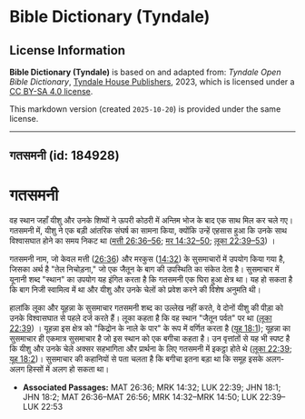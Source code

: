 # Bible Dictionary (Tyndale)

## License Information

**Bible Dictionary (Tyndale)** is based on and adapted from: _Tyndale Open Bible Dictionary_, [Tyndale House Publishers](https://tyndaleopenresources.com/), 2023, which is licensed under a [CC BY-SA 4.0 license](https://creativecommons.org/licenses/by-sa/4.0/legalcode.en).

This markdown version (created `2025-10-20`) is provided under the same license.



--------------------------------

## गतसमनी (id: 184928)

गतसमनी
======

वह स्थान जहाँ यीशु और उनके शिष्यों ने ऊपरी कोठरी में अन्तिम भोज के बाद एक साथ मिल कर चले गए। गतसमनी में, यीशु ने एक बड़ी आंतरिक संघर्ष का सामना किया, क्योंकि उन्हें एहसास हुआ कि उनके साथ विश्वासघात होने का समय निकट था ([मत्ती 26:36–56](https://ref.ly/Matt26:36-Matt26:56); [मर 14:32–50](https://ref.ly/Mark14:32-Mark14:50); [लूका 22:39–53](https://ref.ly/Luke22:39-Luke22:53)) ।

गतसमनी नाम, जो केवल मत्ती ([26:36](https://ref.ly/Matt26:36)) और मरकुस ([14:32](https://ref.ly/Mark14:32)) के सुसमाचारों में उपयोग किया गया है, जिसका अर्थ है "तेल निचोड़ना," जो एक जैतून के बाग की उपस्थिति का संकेत देता है। सुसमाचार में यूनानी शब्द "स्थान" का उपयोग यह इंगित करता है कि गतसमनी एक घिरा हुआ क्षेत्र था। यह हो सकता है कि बाग निजी स्वामित्व में था और यीशु और उनके चेलों को प्रवेश करने की विशेष अनुमति थी।

हालांकि लूका और यूहन्ना के सुसमाचार गतसमनी शब्द का उल्लेख नहीं करते, वे दोनों यीशु की पीड़ा को उनके विश्वासघात से पहले दर्ज करते हैं। लूका कहता है कि वह स्थान "जैतून पर्वत" पर था ([लूका 22:39](https://ref.ly/Luke22:39)) । यूहन्ना इस क्षेत्र को "किद्रोन के नाले के पार" के रूप में वर्णित करता है ([यूह 18:1](https://ref.ly/John18:1)); यूहन्ना का सुसमाचार ही एकमात्र सुसमाचार है जो इस स्थान को एक बगीचा कहता है। उन वृत्तांतों से यह भी स्पष्ट है कि यीशु और उनके चेले अक्सर सहभागिता और प्रार्थना के लिए गतसमनी में इकट्ठा होते थे ([लूका 22:39](https://ref.ly/Luke22:39); [यूह 18:2](https://ref.ly/John18:2))। सुसमाचार की कहानियों से पता चलता है कि बगीचा इतना बड़ा था कि समूह इसके अलग\-अलग हिस्सों में अलग हो सकता था।

* **Associated Passages:** MAT 26:36; MRK 14:32; LUK 22:39; JHN 18:1; JHN 18:2; MAT 26:36–MAT 26:56; MRK 14:32–MRK 14:50; LUK 22:39–LUK 22:53

